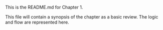 This is the README.md for Chapter 1.

This file will contain a synopsis of the chapter as a basic review. The logic and flow are represented here. 